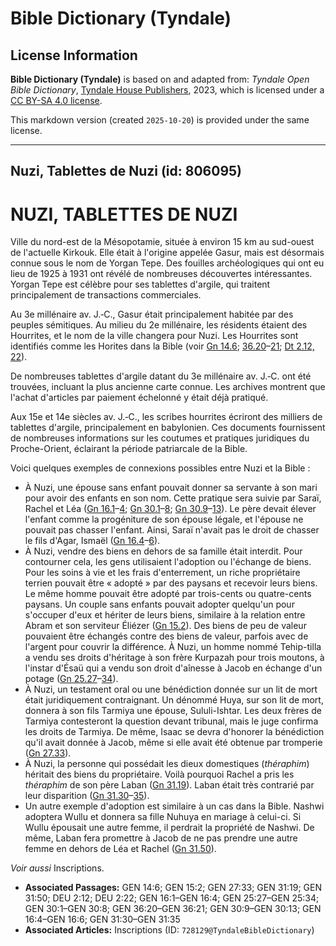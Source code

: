 # Bible Dictionary (Tyndale)

## License Information

**Bible Dictionary (Tyndale)** is based on and adapted from: _Tyndale Open Bible Dictionary_, [Tyndale House Publishers](https://tyndaleopenresources.com/), 2023, which is licensed under a [CC BY-SA 4.0 license](https://creativecommons.org/licenses/by-sa/4.0/legalcode.en).

This markdown version (created `2025-10-20`) is provided under the same license.



--------------------------------

## Nuzi, Tablettes de Nuzi (id: 806095)

NUZI, TABLETTES DE NUZI
=======================

Ville du nord\-est de la Mésopotamie, située à environ 15 km au sud\-ouest de l'actuelle Kirkouk. Elle était à l'origine appelée Gasur, mais est désormais connue sous le nom de Yorgan Tepe. Des fouilles archéologiques qui ont eu lieu de 1925 à 1931 ont révélé de nombreuses découvertes intéressantes. Yorgan Tepe est célèbre pour ses tablettes d'argile, qui traitent principalement de transactions commerciales.

Au 3e millénaire av. J.‑C., Gasur était principalement habitée par des peuples sémitiques. Au milieu du 2e millénaire, les résidents étaient des Hourrites, et le nom de la ville changera pour Nuzi. Les Hourrites sont identifiés comme les Horites dans la Bible (voir [Gn 14\.6](https://ref.ly/Gen14:6); [36\.20](https://ref.ly/Gen36:20-Gen36:21)–[21](https://ref.ly/Gen36:20-Gen36:21); [Dt 2\.12, 22](https://ref.ly/Deut2:12,Deut2:22)).

De nombreuses tablettes d'argile datant du 3e millénaire av. J.‑C. ont été trouvées, incluant la plus ancienne carte connue. Les archives montrent que l'achat d'articles par paiement échelonné y était déjà pratiqué.

Aux 15e et 14e siècles av. J.‑C., les scribes hourrites écriront des milliers de tablettes d'argile, principalement en babylonien. Ces documents fournissent de nombreuses informations sur les coutumes et pratiques juridiques du Proche\-Orient, éclairant la période patriarcale de la Bible.

Voici quelques exemples de connexions possibles entre Nuzi et la Bible :

* À Nuzi, une épouse sans enfant pouvait donner sa servante à son mari pour avoir des enfants en son nom. Cette pratique sera suivie par Saraï, Rachel et Léa ([Gn 16\.1](https://ref.ly/Gen16:1-Gen16:4)–[4](https://ref.ly/Gen16:1-Gen16:4); [Gn 30\.1](https://ref.ly/Gen30:1-Gen30:8)–[8](https://ref.ly/Gen30:1-Gen30:8); [Gn 30\.9](https://ref.ly/Gen30:9-Gen30:13)–[13](https://ref.ly/Gen30:9-Gen30:13)). Le père devait élever l'enfant comme la progéniture de son épouse légale, et l'épouse ne pouvait pas chasser l'enfant. Ainsi, Saraï n'avait pas le droit de chasser le fils d'Agar, Ismaël ([Gn 16\.4](https://ref.ly/Gen16:4-Gen16:6)–[6](https://ref.ly/Gen16:4-Gen16:6)).
* À Nuzi, vendre des biens en dehors de sa famille était interdit. Pour contourner cela, les gens utilisaient l'adoption ou l'échange de biens. Pour les soins à vie et les frais d'enterrement, un riche propriétaire terrien pouvait être « adopté » par des paysans et recevoir leurs biens. Le même homme pouvait être adopté par trois\-cents ou quatre\-cents paysans. Un couple sans enfants pouvait adopter quelqu'un pour s'occuper d'eux et hériter de leurs biens, similaire à la relation entre Abram et son serviteur Éliézer ([Gn 15\.2](https://ref.ly/Gen15:2)). Des biens de peu de valeur pouvaient être échangés contre des biens de valeur, parfois avec de l'argent pour couvrir la différence. À Nuzi, un homme nommé Tehip\-tilla a vendu ses droits d'héritage à son frère Kurpazah pour trois moutons, à l'instar d'Ésaü qui a vendu son droit d'aînesse à Jacob en échange d'un potage ([Gn 25\.27](https://ref.ly/Gen25:27-Gen25:34)–[34](https://ref.ly/Gen25:27-Gen25:34)).
* À Nuzi, un testament oral ou une bénédiction donnée sur un lit de mort était juridiquement contraignant. Un dénommé Huya, sur son lit de mort, donnera à son fils Tarmiya une épouse, Sululi\-Ishtar. Les deux frères de Tarmiya contesteront la question devant tribunal, mais le juge confirma les droits de Tarmiya. De même, Isaac se devra d'honorer la bénédiction qu'il avait donnée à Jacob, même si elle avait été obtenue par tromperie ([Gn 27\.33](https://ref.ly/Gen27:33)).
* À Nuzi, la personne qui possédait les dieux domestiques (*théraphim*) héritait des biens du propriétaire. Voilà pourquoi Rachel a pris les *théraphim* de son père Laban ([Gn 31\.19](https://ref.ly/Gen31:19)). Laban était très contrarié par leur disparition ([Gn 31\.30](https://ref.ly/Gen31:30-Gen31:35)–[35](https://ref.ly/Gen31:30-Gen31:35)).
* Un autre exemple d'adoption est similaire à un cas dans la Bible. Nashwi adoptera Wullu et donnera sa fille Nuhuya en mariage à celui\-ci. Si Wullu épousait une autre femme, il perdrait la propriété de Nashwi. De même, Laban fera promettre à Jacob de ne pas prendre une autre femme en dehors de Léa et Rachel ([Gn 31\.50](https://ref.ly/Gen31:50)).

*Voir aussi* Inscriptions.

* **Associated Passages:** GEN 14:6; GEN 15:2; GEN 27:33; GEN 31:19; GEN 31:50; DEU 2:12; DEU 2:22; GEN 16:1–GEN 16:4; GEN 25:27–GEN 25:34; GEN 30:1–GEN 30:8; GEN 36:20–GEN 36:21; GEN 30:9–GEN 30:13; GEN 16:4–GEN 16:6; GEN 31:30–GEN 31:35
* **Associated Articles:** Inscriptions (ID: `728129@TyndaleBibleDictionary`)

